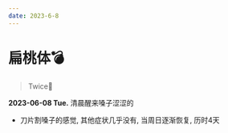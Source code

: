 ```yaml
---
date: 2023-6-8
---
```


# 扁桃体💣

> Twice🐏

**2023-06-08 Tue.** 清晨醒来嗓子涩涩的

- 刀片割嗓子的感觉, 其他症状几乎没有, 当周日逐渐恢复, 历时4天


